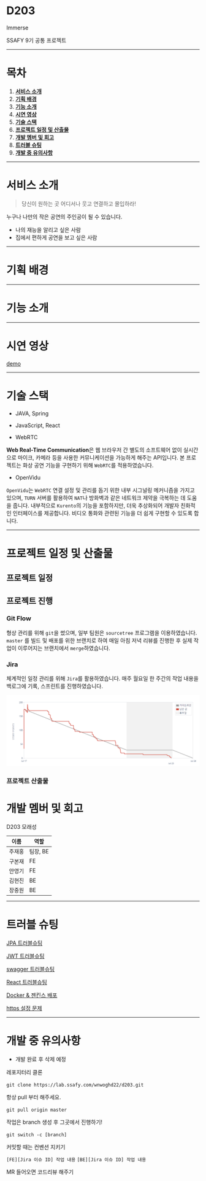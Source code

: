 # D203

Immerse

SSAFY 9기 공통 프로젝트

---

# 목차

1. [**서비스 소개**](#s-1)
2. [**기획 배경**](#s-2)
3. [**기능 소개**](#s-3)
4. [**시연 영상**](#s-4)
5. [**기술 스택**](#s-5)
6. [**프로젝트 일정 및 산출물**](#s-6)
7. [**개발 멤버 및 회고**](#s-7)
8. [**트러블 슈팅**](#s-8)
9. [**개발 중 유의사항**](#s-9)

---

<div id=s-1></div>

# 서비스 소개

> 당신이 원하는 곳 어디서나 웃고 연결하고 몰입하라!

누구나 나만의 작은 공연의 주인공이 될 수 있습니다.

- 나의 재능을 알리고 싶은 사람
- 집에서 편하게 공연을 보고 싶은 사람

---

<div id=s-2></div>

# 기획 배경



---

<div id=s-3></div>

# 기능 소개



---

<div id=s-4></div>

# 시연 영상

[demo](./exec/시연_시나리오.md)

---

<div id=s-5></div>

# 기술 스택

- JAVA, Spring

- JavaScript, React

- WebRTC

**Web Real-Time Communication**은 웹 브라우저 간 별도의 소프트웨어 없이 실시간으로 마이크, 카메라 등을 사용한 커뮤니케이션을 가능하게 해주는 API입니다. 본 프로젝트는 화상 공연 기능을 구현하기 위해 `WebRTC`를 적용하였습니다.

- OpenVidu

`OpenVidu`는 `WebRTC` 연결 설정 및 관리를 돕기 위한 내부 시그널링 메커니즘을 가지고 있으며, `TURN` 서버를 활용하여 `NAT`나 방화벽과 같은 네트워크 제약을 극복하는 데 도움을 줍니다. 내부적으로 `Kurento`의 기능을 포함하지만, 더욱 추상화되어 개발자 친화적인 인터페이스를 제공합니다. 비디오 통화와 관련된 기능을 더 쉽게 구현할 수 있도록 합니다.

---

<div id=s-6></div>

# 프로젝트 일정 및 산출물

## 프로젝트 일정

## 프로젝트 진행

### Git Flow

형상 관리를 위해 `git`을 썼으며, 일부 팀원은 `sourcetree` 프로그램을 이용하였습니다. `master` 를 빌드 및 배포를 위한 브랜치로 하여 매일 아침 저녁 리뷰를 진행한 후 실제 작업이 이루어지는 브랜치에서 `merge`하였습니다.

### Jira

체계적인 일정 관리를 위해 `Jira`를 활용하였습니다. 매주 월요일 한 주간의 작업 내용을 백로그에 기록, 스프린트를 진행하였습니다.

![burndown](./exec/assets/burndown.PNG)

### 프로젝트 산출물



<div id=s-7></div>

# 개발 멤버 및 회고

D203 모래성

|이름|역할|
|---|---|
|주재홍|팀장, BE|
|구본재|FE|
|안영기|FE|
|김현진|BE|
|장중원|BE|

---

<div id=s-8></div>

# 트러블 슈팅

[JPA 트러블슈팅](https://www.notion.so/JPA-180c9b1a5fff4403af0e19dd531ad24c)

[JWT 트러블슈팅](https://www.notion.so/JWT-476795e19e74458799b7a1da9c3949f3)

[swagger 트러블슈팅](https://www.notion.so/Swagger-docs-a4eb013309f440f1b07b7a4826babb30)

[React 트러블슈팅](https://www.notion.so/React-ff85c847dea548a3b9076284d95aa29c)

[Docker & 젠킨스 배포](https://www.notion.so/docker-jenkins-a45e65e285e244c5a93b6a7ce7080676)

[https 설정 문제](https://www.notion.so/https-ab8071b14de149999c29d5d9288b7820)

---

<div id=s-9></div>

# 개발 중 유의사항

- 개발 완료 후 삭제 예정

레포지터리 클론

```git clone https://lab.ssafy.com/wnwoghd22/d203.git```

항상 pull 부터 해주세요.

```git pull origin master```

작업은 branch 생성 후 그곳에서 진행하기!

```git switch -c [branch]```

커밋할 때는 컨벤션 지키기

```[FE][Jira 이슈 ID] 작업 내용```
```[BE][Jira 이슈 ID] 작업 내용```

MR 들어오면 코드리뷰 해주기

